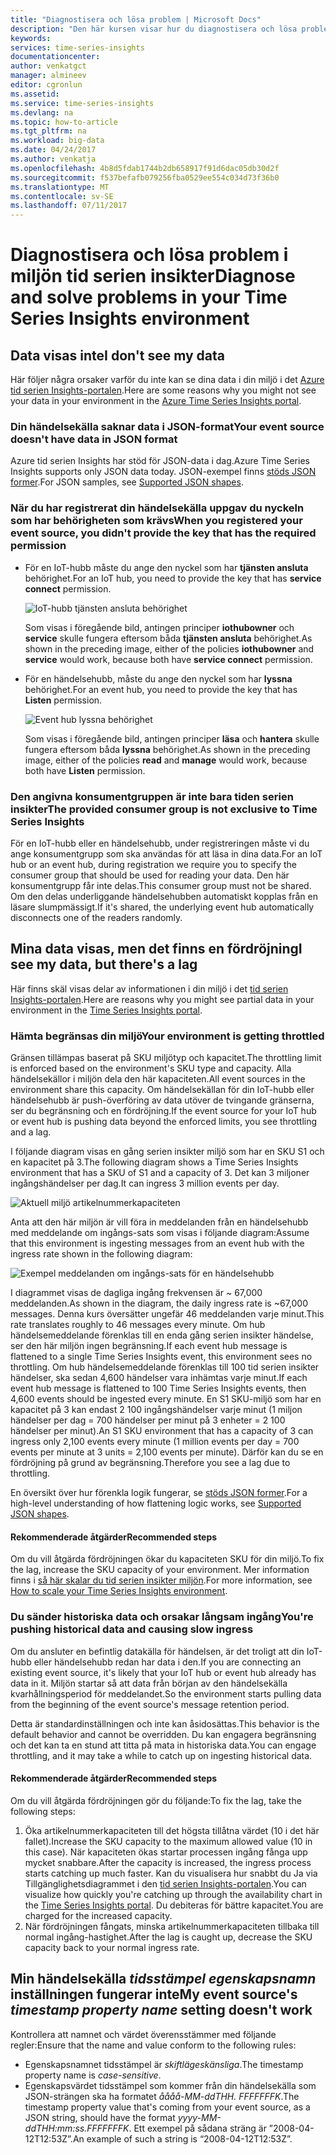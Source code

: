 ```yaml
---
title: "Diagnostisera och lösa problem | Microsoft Docs"
description: "Den här kursen visar hur du diagnostisera och lösa problem i miljön tid serien insikter"
keywords: 
services: time-series-insights
documentationcenter: 
author: venkatgct
manager: almineev
editor: cgronlun
ms.assetid: 
ms.service: time-series-insights
ms.devlang: na
ms.topic: how-to-article
ms.tgt_pltfrm: na
ms.workload: big-data
ms.date: 04/24/2017
ms.author: venkatja
ms.openlocfilehash: 4b8d5fdab1744b2db658917f91d6dac05db30d2f
ms.sourcegitcommit: f537befafb079256fba0529ee554c034d73f36b0
ms.translationtype: MT
ms.contentlocale: sv-SE
ms.lasthandoff: 07/11/2017
---
```

# <a name="diagnose-and-solve-problems-in-your-time-series-insights-environment"></a><span data-ttu-id="d3cfe-103">Diagnostisera och lösa problem i miljön tid serien insikter</span><span class="sxs-lookup"><span data-stu-id="d3cfe-103">Diagnose and solve problems in your Time Series Insights environment</span></span>

## <a name="i-dont-see-my-data"></a><span data-ttu-id="d3cfe-104">Data visas inte</span><span class="sxs-lookup"><span data-stu-id="d3cfe-104">I don't see my data</span></span>
<span data-ttu-id="d3cfe-105">Här följer några orsaker varför du inte kan se dina data i din miljö i det [Azure tid serien Insights-portalen](https://insights.timeseries.azure.com).</span><span class="sxs-lookup"><span data-stu-id="d3cfe-105">Here are some reasons why you might not see your data in your environment in the [Azure Time Series Insights portal](https://insights.timeseries.azure.com).</span></span>

### <a name="your-event-source-doesnt-have-data-in-json-format"></a><span data-ttu-id="d3cfe-106">Din händelsekälla saknar data i JSON-format</span><span class="sxs-lookup"><span data-stu-id="d3cfe-106">Your event source doesn't have data in JSON format</span></span>
<span data-ttu-id="d3cfe-107">Azure tid serien Insights har stöd för JSON-data i dag.</span><span class="sxs-lookup"><span data-stu-id="d3cfe-107">Azure Time Series Insights supports only JSON data today.</span></span> <span data-ttu-id="d3cfe-108">JSON-exempel finns [stöds JSON former](time-series-insights-send-events.md#supported-json-shapes).</span><span class="sxs-lookup"><span data-stu-id="d3cfe-108">For JSON samples, see [Supported JSON shapes](time-series-insights-send-events.md#supported-json-shapes).</span></span>

### <a name="when-you-registered-your-event-source-you-didnt-provide-the-key-that-has-the-required-permission"></a><span data-ttu-id="d3cfe-109">När du har registrerat din händelsekälla uppgav du nyckeln som har behörigheten som krävs</span><span class="sxs-lookup"><span data-stu-id="d3cfe-109">When you registered your event source, you didn't provide the key that has the required permission</span></span>
* <span data-ttu-id="d3cfe-110">För en IoT-hubb måste du ange den nyckel som har **tjänsten ansluta** behörighet.</span><span class="sxs-lookup"><span data-stu-id="d3cfe-110">For an IoT hub, you need to provide the key that has **service connect** permission.</span></span>

   ![IoT-hubb tjänsten ansluta behörighet](media/diagnose-and-solve-problems/iothub-serviceconnect-permissions.png)

   <span data-ttu-id="d3cfe-112">Som visas i föregående bild, antingen principer **iothubowner** och **service** skulle fungera eftersom båda **tjänsten ansluta** behörighet.</span><span class="sxs-lookup"><span data-stu-id="d3cfe-112">As shown in the preceding image, either of the policies **iothubowner** and **service** would work, because both have **service connect** permission.</span></span>
* <span data-ttu-id="d3cfe-113">För en händelsehubb, måste du ange den nyckel som har **lyssna** behörighet.</span><span class="sxs-lookup"><span data-stu-id="d3cfe-113">For an event hub, you need to provide the key that has **Listen** permission.</span></span>

   ![Event hub lyssna behörighet](media/diagnose-and-solve-problems/eventhub-listen-permissions.png)

   <span data-ttu-id="d3cfe-115">Som visas i föregående bild, antingen principer **läsa** och **hantera** skulle fungera eftersom båda **lyssna** behörighet.</span><span class="sxs-lookup"><span data-stu-id="d3cfe-115">As shown in the preceding image, either of the policies **read** and **manage** would work, because both have **Listen** permission.</span></span>

### <a name="the-provided-consumer-group-is-not-exclusive-to-time-series-insights"></a><span data-ttu-id="d3cfe-116">Den angivna konsumentgruppen är inte bara tiden serien insikter</span><span class="sxs-lookup"><span data-stu-id="d3cfe-116">The provided consumer group is not exclusive to Time Series Insights</span></span>
<span data-ttu-id="d3cfe-117">För en IoT-hubb eller en händelsehubb, under registreringen måste vi du ange konsumentgrupp som ska användas för att läsa in dina data.</span><span class="sxs-lookup"><span data-stu-id="d3cfe-117">For an IoT hub or an event hub, during registration we require you to specify the consumer group that should be used for reading your data.</span></span> <span data-ttu-id="d3cfe-118">Den här konsumentgrupp får inte delas.</span><span class="sxs-lookup"><span data-stu-id="d3cfe-118">This consumer group must not be shared.</span></span> <span data-ttu-id="d3cfe-119">Om den delas underliggande händelsehubben automatiskt kopplas från en läsare slumpmässigt.</span><span class="sxs-lookup"><span data-stu-id="d3cfe-119">If it's shared, the underlying event hub automatically disconnects one of the readers randomly.</span></span>

## <a name="i-see-my-data-but-theres-a-lag"></a><span data-ttu-id="d3cfe-120">Mina data visas, men det finns en fördröjning</span><span class="sxs-lookup"><span data-stu-id="d3cfe-120">I see my data, but there's a lag</span></span>
<span data-ttu-id="d3cfe-121">Här finns skäl visas delar av informationen i din miljö i det [tid serien Insights-portalen](https://insights.timeseries.azure.com).</span><span class="sxs-lookup"><span data-stu-id="d3cfe-121">Here are reasons why you might see partial data in your environment in the [Time Series Insights portal](https://insights.timeseries.azure.com).</span></span>

### <a name="your-environment-is-getting-throttled"></a><span data-ttu-id="d3cfe-122">Hämta begränsas din miljö</span><span class="sxs-lookup"><span data-stu-id="d3cfe-122">Your environment is getting throttled</span></span>
<span data-ttu-id="d3cfe-123">Gränsen tillämpas baserat på SKU miljötyp och kapacitet.</span><span class="sxs-lookup"><span data-stu-id="d3cfe-123">The throttling limit is enforced based on the environment's SKU type and capacity.</span></span> <span data-ttu-id="d3cfe-124">Alla händelsekällor i miljön dela den här kapaciteten.</span><span class="sxs-lookup"><span data-stu-id="d3cfe-124">All event sources in the environment share this capacity.</span></span> <span data-ttu-id="d3cfe-125">Om händelsekällan för din IoT-hubb eller händelsehubb är push-överföring av data utöver de tvingande gränserna, ser du begränsning och en fördröjning.</span><span class="sxs-lookup"><span data-stu-id="d3cfe-125">If the event source for your IoT hub or event hub is pushing data beyond the enforced limits, you see throttling and a lag.</span></span>

<span data-ttu-id="d3cfe-126">I följande diagram visas en gång serien insikter miljö som har en SKU S1 och en kapacitet på 3.</span><span class="sxs-lookup"><span data-stu-id="d3cfe-126">The following diagram shows a Time Series Insights environment that has a SKU of S1 and a capacity of 3.</span></span> <span data-ttu-id="d3cfe-127">Det kan 3 miljoner ingångshändelser per dag.</span><span class="sxs-lookup"><span data-stu-id="d3cfe-127">It can ingress 3 million events per day.</span></span>

![Aktuell miljö artikelnummerkapaciteten](media/diagnose-and-solve-problems/environment-sku-current-capacity.png)

<span data-ttu-id="d3cfe-129">Anta att den här miljön är vill föra in meddelanden från en händelsehubb med meddelande om ingångs-sats som visas i följande diagram:</span><span class="sxs-lookup"><span data-stu-id="d3cfe-129">Assume that this environment is ingesting messages from an event hub with the ingress rate shown in the following diagram:</span></span>

![Exempel meddelanden om ingångs-sats för en händelsehubb](media/diagnose-and-solve-problems/eventhub-ingress-rate.png)

<span data-ttu-id="d3cfe-131">I diagrammet visas de dagliga ingång frekvensen är ~ 67,000 meddelanden.</span><span class="sxs-lookup"><span data-stu-id="d3cfe-131">As shown in the diagram, the daily ingress rate is ~67,000 messages.</span></span> <span data-ttu-id="d3cfe-132">Denna kurs översätter ungefär 46 meddelanden varje minut.</span><span class="sxs-lookup"><span data-stu-id="d3cfe-132">This rate translates roughly to 46 messages every minute.</span></span> <span data-ttu-id="d3cfe-133">Om hub händelsemeddelande förenklas till en enda gång serien insikter händelse, ser den här miljön ingen begränsning.</span><span class="sxs-lookup"><span data-stu-id="d3cfe-133">If each event hub message is flattened to a single Time Series Insights event, this environment sees no throttling.</span></span> <span data-ttu-id="d3cfe-134">Om hub händelsemeddelande förenklas till 100 tid serien insikter händelser, ska sedan 4,600 händelser vara inhämtas varje minut.</span><span class="sxs-lookup"><span data-stu-id="d3cfe-134">If each event hub message is flattened to 100 Time Series Insights events, then 4,600 events should be ingested every minute.</span></span> <span data-ttu-id="d3cfe-135">En S1 SKU-miljö som har en kapacitet på 3 kan endast 2 100 ingångshändelser varje minut (1 miljon händelser per dag = 700 händelser per minut på 3 enheter = 2 100 händelser per minut).</span><span class="sxs-lookup"><span data-stu-id="d3cfe-135">An S1 SKU environment that has a capacity of 3 can ingress only 2,100 events every minute (1 million events per day = 700 events per minute at 3 units = 2,100 events per minute).</span></span> <span data-ttu-id="d3cfe-136">Därför kan du se en fördröjning på grund av begränsning.</span><span class="sxs-lookup"><span data-stu-id="d3cfe-136">Therefore you see a lag due to throttling.</span></span> 

<span data-ttu-id="d3cfe-137">En översikt över hur förenkla logik fungerar, se [stöds JSON former](time-series-insights-send-events.md#supported-json-shapes).</span><span class="sxs-lookup"><span data-stu-id="d3cfe-137">For a high-level understanding of how flattening logic works, see [Supported JSON shapes](time-series-insights-send-events.md#supported-json-shapes).</span></span>

#### <a name="recommended-steps"></a><span data-ttu-id="d3cfe-138">Rekommenderade åtgärder</span><span class="sxs-lookup"><span data-stu-id="d3cfe-138">Recommended steps</span></span>
<span data-ttu-id="d3cfe-139">Om du vill åtgärda fördröjningen ökar du kapaciteten SKU för din miljö.</span><span class="sxs-lookup"><span data-stu-id="d3cfe-139">To fix the lag, increase the SKU capacity of your environment.</span></span> <span data-ttu-id="d3cfe-140">Mer information finns i [så här skalar du tid serien insikter miljön](time-series-insights-how-to-scale-your-environment.md).</span><span class="sxs-lookup"><span data-stu-id="d3cfe-140">For more information, see [How to scale your Time Series Insights environment](time-series-insights-how-to-scale-your-environment.md).</span></span>

### <a name="youre-pushing-historical-data-and-causing-slow-ingress"></a><span data-ttu-id="d3cfe-141">Du sänder historiska data och orsakar långsam ingång</span><span class="sxs-lookup"><span data-stu-id="d3cfe-141">You're pushing historical data and causing slow ingress</span></span>
<span data-ttu-id="d3cfe-142">Om du ansluter en befintlig datakälla för händelsen, är det troligt att din IoT-hubb eller händelsehubb redan har data i den.</span><span class="sxs-lookup"><span data-stu-id="d3cfe-142">If you are connecting an existing event source, it's likely that your IoT hub or event hub already has data in it.</span></span> <span data-ttu-id="d3cfe-143">Miljön startar så att data från början av den händelsekälla kvarhållningsperiod för meddelandet.</span><span class="sxs-lookup"><span data-stu-id="d3cfe-143">So the environment starts pulling data from the beginning of the event source's message retention period.</span></span> 

<span data-ttu-id="d3cfe-144">Detta är standardinställningen och inte kan åsidosättas.</span><span class="sxs-lookup"><span data-stu-id="d3cfe-144">This behavior is the default behavior and cannot be overridden.</span></span> <span data-ttu-id="d3cfe-145">Du kan engagera begränsning och det kan ta en stund att titta på mata in historiska data.</span><span class="sxs-lookup"><span data-stu-id="d3cfe-145">You can engage throttling, and it may take a while to catch up on ingesting historical data.</span></span>

#### <a name="recommended-steps"></a><span data-ttu-id="d3cfe-146">Rekommenderade åtgärder</span><span class="sxs-lookup"><span data-stu-id="d3cfe-146">Recommended steps</span></span>
<span data-ttu-id="d3cfe-147">Om du vill åtgärda fördröjningen gör du följande:</span><span class="sxs-lookup"><span data-stu-id="d3cfe-147">To fix the lag, take the following steps:</span></span>
1. <span data-ttu-id="d3cfe-148">Öka artikelnummerkapaciteten till det högsta tillåtna värdet (10 i det här fallet).</span><span class="sxs-lookup"><span data-stu-id="d3cfe-148">Increase the SKU capacity to the maximum allowed value (10 in this case).</span></span> <span data-ttu-id="d3cfe-149">När kapaciteten ökas startar processen ingång fånga upp mycket snabbare.</span><span class="sxs-lookup"><span data-stu-id="d3cfe-149">After the capacity is increased, the ingress process starts catching up much faster.</span></span> <span data-ttu-id="d3cfe-150">Kan du visualisera hur snabbt du Ja via Tillgänglighetsdiagrammet i den [tid serien Insights-portalen](https://insights.timeseries.azure.com).</span><span class="sxs-lookup"><span data-stu-id="d3cfe-150">You can visualize how quickly you're catching up through the availability chart in the [Time Series Insights portal](https://insights.timeseries.azure.com).</span></span> <span data-ttu-id="d3cfe-151">Du debiteras för bättre kapacitet.</span><span class="sxs-lookup"><span data-stu-id="d3cfe-151">You are charged for the increased capacity.</span></span>
2. <span data-ttu-id="d3cfe-152">När fördröjningen fångats, minska artikelnummerkapaciteten tillbaka till normal ingång-hastighet.</span><span class="sxs-lookup"><span data-stu-id="d3cfe-152">After the lag is caught up, decrease the SKU capacity back to your normal ingress rate.</span></span>

## <a name="my-event-sources-timestamp-property-name-setting-doesnt-work"></a><span data-ttu-id="d3cfe-153">Min händelsekälla *tidsstämpel egenskapsnamn* inställningen fungerar inte</span><span class="sxs-lookup"><span data-stu-id="d3cfe-153">My event source's *timestamp property name* setting doesn't work</span></span>
<span data-ttu-id="d3cfe-154">Kontrollera att namnet och värdet överensstämmer med följande regler:</span><span class="sxs-lookup"><span data-stu-id="d3cfe-154">Ensure that the name and value conform to the following rules:</span></span>
* <span data-ttu-id="d3cfe-155">Egenskapsnamnet tidsstämpel är _skiftlägeskänsliga_.</span><span class="sxs-lookup"><span data-stu-id="d3cfe-155">The timestamp property name is _case-sensitive_.</span></span>
* <span data-ttu-id="d3cfe-156">Egenskapsvärdet tidsstämpel som kommer från din händelsekälla som JSON-strängen ska ha formatet _åååå-MM-ddTHH. FFFFFFFK_.</span><span class="sxs-lookup"><span data-stu-id="d3cfe-156">The timestamp property value that's coming from your event source, as a JSON string, should have the format _yyyy-MM-ddTHH:mm:ss.FFFFFFFK_.</span></span> <span data-ttu-id="d3cfe-157">Ett exempel på sådana sträng är ”2008-04-12T12:53Z”.</span><span class="sxs-lookup"><span data-stu-id="d3cfe-157">An example of such a string is “2008-04-12T12:53Z”.</span></span>
